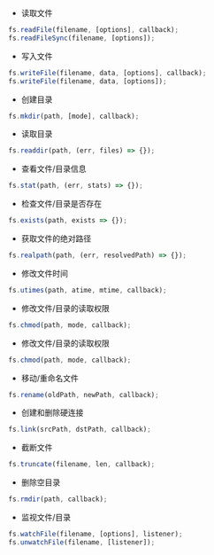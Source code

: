 -   读取文件

```js
fs.readFile(filename, [options], callback);
fs.readFileSync(filename, [options]);
```

-   写入文件

```js
fs.writeFile(filename, data, [options], callback);
fs.writeFile(filename, data, [options]);
```

-   创建目录

```js
fs.mkdir(path, [mode], callback);
```

-   读取目录

```js
fs.readdir(path, (err, files) => {});
```

-   查看文件/目录信息

```js
fs.stat(path, (err, stats) => {});
```

-   检查文件/目录是否存在

```js
fs.exists(path, exists => {});
```

-   获取文件的绝对路径

```js
fs.realpath(path, (err, resolvedPath) => {});
```

-   修改文件时间

```js
fs.utimes(path, atime, mtime, callback);
```

-   修改文件/目录的读取权限

```js
fs.chmod(path, mode, callback);
```

-   修改文件/目录的读取权限

```js
fs.chmod(path, mode, callback);
```

-   移动/重命名文件

```js
fs.rename(oldPath, newPath, callback);
```

-   创建和删除硬连接

```js
fs.link(srcPath, dstPath, callback);
```

-   截断文件

```js
fs.truncate(filename, len, callback);
```

-   删除空目录

```js
fs.rmdir(path, callback);
```

-   监视文件/目录

```js
fs.watchFile(filename, [options], listener);
fs.unwatchFile(filename, [listener]);
```
